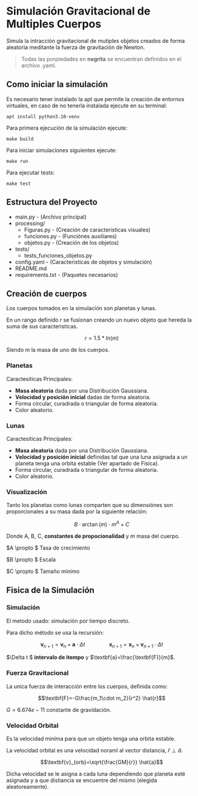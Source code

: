 # Simulación Gravitacional de Multiples Cuerpos

Simula la intracción gravitacional de mutiples objetos creados de forma aleatoria meditante la fuerza de gravitación de Newton.



> Todas las porpiedades en **negrita** se encuentran definidos en el archivo .yaml.

## Como iniciar la simulación

Es necesario tener instalado la apt que permite la creación de entornos virtuales, en caso de no tenerla instalada ejecute en su terminal:

`apt install python3.10-venv`

Para primera ejecución de la simulación ejecute:

`make build`

Para iniciar simulaciones siguientes ejecute:

`make run`

Para ejecutar tests:

`make test`


## Estructura del Proyecto


 - main.py  - (Archivo principal)
 - processing/
    - Figuras.py - (Creación de caracteristicas visuales)
    - funciones.py - (Funciónes auxiliares)
    - objetos.py - (Creación de los objetos)
- tests/
    - tests_funciones_objetos.py
- config.yaml - (Caracteristicas de objetos y simulación)
- README.md
- requirements.txt - (Paquetes necesarios)



## Creación de cuerpos

Los cuerpos tomados en la simulación son planetas y lunas.

En un rango definido $r$ se fusionan creando un nuevo objeto que hereda la suma de sus caracteristicas.

 $$r= 1.5*ln(m)$$

 Siendo $m$ la masa de uno de los cuerpos.

### Planetas 

Caractesiticas Principales:

- **Masa aleatoria** dada por una Distribución Gaussiana.
- **Velocidad y posición inicial** dadas de forma aleatoria. 
- Forma circular, curadrada o triangular de forma aleatoria.
- Color aleatorio.

### Lunas

Caractesiticas Principales:

- **Masa aleatoria** dada por una Distribución Gaussiana.
- **Velocidad y posición inicial** definidas tal que una luna asignada a un planeta tenga una orbita estable (Ver apartado de Física). 
- Forma circular, curadrada o triangular de forma aleatoria.
- Color aleatorio.

### Visualización

Tanto los planetas como lunas comparten que su dimensiónes son proporcionales a su masa dada por la siguiente relación:

$$B\cdot\arctan(m)\cdot m^{A}+C$$

Donde A, B, C, **constantes de propocionalidad** y $m$ masa del cuerpo.

$A \propto $ Tasa de crecimiento

$B \propto $ Escala 

$C \propto $ Tamaño minímo

## Fisica de la Simulación

### Simulación 

El metodo usado: simulación por tiempo discreto.

Para dicho método se usa la recursión:

$$\textbf{v}_{n+1}=\textbf{v}_{n}+\textbf{a}\cdot\Delta t\qquad  \qquad \textbf{x}_{n+1}=\textbf{x}_{n}+\textbf{v}_{n+1}\cdot \Delta t$$ 

$\Delta t $ **intervalo de itempo** y $\textbf{a}=\frac{\textbf{F}}{m}$.

### Fuerza Gravitacional

La unica fuerza de interacción entre los cuerpos, definida como:

$$\textbf{F}=-G\frac{m_1\cdot m_2}{r^2} \hat{r}$$

$G=6.674e-11$ constante de gravidación.

### Velocidad Orbital

Es la velocidad miníma para que un objeto tenga una orbita estable.

La velocidad orbital es una velocidad noraml al vector distancia, $\hat{r}\perp \hat{a}$.

$$\textbf{v}_{orb}=\sqrt{\frac{GM}{r}} \hat{a}$$

Dicha velocidad se le asigna a cada luna dependiendo que planeta esté asignada y a que distiancia se encuentre del mismo (elegida aleatoreamente).




